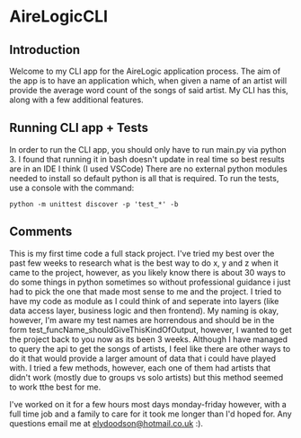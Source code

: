 # AireLogicCLI
## Introduction
Welcome to my CLI app for the AireLogic application process.
The aim of the app is to have an application which, when given a name of an artist will provide the average word count of the songs of said artist.
My CLI has this, along with a few additional features.

## Running CLI app + Tests
In order to run the CLI app, you should only have to run main.py via python 3.
I found that running it in bash doesn't update in real time so best results are in an IDE I think (I used VSCode)
There are no external python modules needed to install so default python is all that is required.
To run the tests, use a console with the command: 

`python -m unittest discover -p 'test_*' -b`

## Comments
This is my first time code a full stack project. I've tried my best over the past few weeks to research what is the best way to do x, y and z when it came to the project, however, as you likely know there is about 30 ways to do some things in python sometimes so without professional guidance i just had to pick the one that made most sense to me and the project.
I tried to have my code as module as I could think of and seperate into layers (like data access layer, business logic and then frontend).
My naming is okay, however, I'm aware my test names are horrendous and should be in the form test_funcName_shouldGiveThisKindOfOutput, however, I wanted to get the project back to you now as its been 3 weeks.
Although I have managed to query the api to get the songs of artists, I feel like there are other ways to do it that would provide a larger amount of data that i could have played with.
I tried a few methods, however, each one of them had artists that didn't work (mostly due to groups vs solo artists) but this method seemed to work tthe best for me.

I've worked on it for a few hours most days monday-friday however, with a full time job and a family to care for it took me longer than I'd hoped for.
Any questions email me at elydoodson@hotmail.co.uk :).